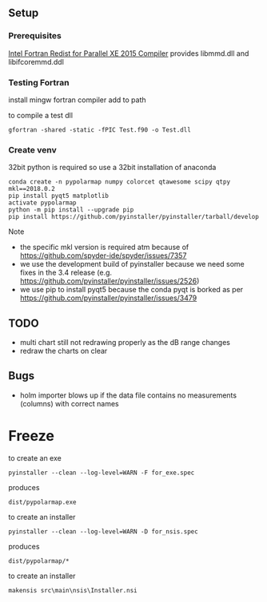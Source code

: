 ## Setup

### Prerequisites

[Intel Fortran Redist for Parallel XE 2015 Compiler](https://software.intel.com/en-us/articles/redistributables-for-intel-parallel-studio-xe-2015-composer-edition-for-windows) provides libmmd.dll and libifcoremmd.ddl

### Testing Fortran 

install mingw fortran compiler 
add to path

to compile a test dll

    gfortran -shared -static -fPIC Test.f90 -o Test.dll

### Create venv

32bit python is required so use a 32bit installation of anaconda

    conda create -n pypolarmap numpy colorcet qtawesome scipy qtpy mkl==2018.0.2
    pip install pyqt5 matplotlib
    activate pypolarmap
    python -m pip install --upgrade pip
    pip install https://github.com/pyinstaller/pyinstaller/tarball/develop

Note 

* the specific mkl version is required atm because of https://github.com/spyder-ide/spyder/issues/7357
* we use the development build of pyinstaller because we need some fixes in the 3.4 release (e.g. https://github.com/pyinstaller/pyinstaller/issues/2526)
* we use pip to install pyqt5 because the conda pyqt is borked as per https://github.com/pyinstaller/pyinstaller/issues/3479

## TODO 

* multi chart still not redrawing properly as the dB range changes
* redraw the charts on clear

## Bugs

* holm importer blows up if the data file contains no measurements (columns) with correct names

# Freeze

to create an exe

    pyinstaller --clean --log-level=WARN -F for_exe.spec
    
produces 

    dist/pypolarmap.exe
    
to create an installer

    pyinstaller --clean --log-level=WARN -D for_nsis.spec

produces 

    dist/pypolarmap/*    
    
to create an installer

    makensis src\main\nsis\Installer.nsi
    
